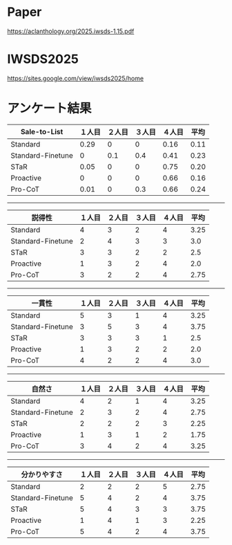 # Paper
https://aclanthology.org/2025.iwsds-1.15.pdf

# IWSDS2025
https://sites.google.com/view/iwsds2025/home

# アンケート結果

| Sale-to-List       | １人目 | ２人目 | ３人目 | ４人目 | 平均  |
|--------------------|--------|--------|--------|--------|-------|
| Standard           | 0.29   | 0      | 0      | 0.16   | 0.11  |
| Standard-Finetune  | 0      | 0.1    | 0.4    | 0.41   | 0.23  |
| STaR               | 0.05   | 0      | 0      | 0.75   | 0.20  |
| Proactive          | 0      | 0      | 0      | 0.66   | 0.16  |
| Pro-CoT            | 0.01   | 0      | 0.3    | 0.66   | 0.24  |

---

| 説得性              | １人目 | ２人目 | ３人目 | ４人目 | 平均  |
|---------------------|--------|--------|--------|--------|-------|
| Standard            | 4      | 3      | 2      | 4      | 3.25  |
| Standard-Finetune   | 2      | 4      | 3      | 3      | 3.0   |
| STaR                | 3      | 3      | 2      | 2      | 2.5   |
| Proactive           | 1      | 3      | 2      | 4      | 2.0   |
| Pro-CoT             | 3      | 2      | 2      | 4      | 2.75  |

---

| 一貫性              | １人目 | ２人目 | ３人目 | ４人目 | 平均  |
|---------------------|--------|--------|--------|--------|-------|
| Standard            | 5      | 3      | 1      | 4      | 3.25  |
| Standard-Finetune   | 3      | 5      | 3      | 4      | 3.75  |
| STaR                | 3      | 3      | 3      | 1      | 2.5   |
| Proactive           | 1      | 3      | 2      | 2      | 2.0   |
| Pro-CoT             | 4      | 2      | 2      | 4      | 3.0   |

---

| 自然さ              | １人目 | ２人目 | ３人目 | ４人目 | 平均  |
|---------------------|--------|--------|--------|--------|-------|
| Standard            | 4      | 2      | 1      | 4      | 3.25  |
| Standard-Finetune   | 2      | 3      | 2      | 4      | 2.75  |
| STaR                | 2      | 2      | 2      | 3      | 2.25  |
| Proactive           | 1      | 3      | 1      | 2      | 1.75  |
| Pro-CoT             | 3      | 4      | 2      | 4      | 3.25  |

---

| 分かりやすさ        | １人目 | ２人目 | ３人目 | ４人目 | 平均  |
|---------------------|--------|--------|--------|--------|-------|
| Standard            | 2      | 2      | 2      | 5      | 2.75  |
| Standard-Finetune   | 5      | 4      | 2      | 4      | 3.75  |
| STaR                | 5      | 4      | 3      | 3      | 3.75  |
| Proactive           | 1      | 4      | 1      | 3      | 2.25  |
| Pro-CoT             | 5      | 4      | 2      | 4      | 3.75  |
